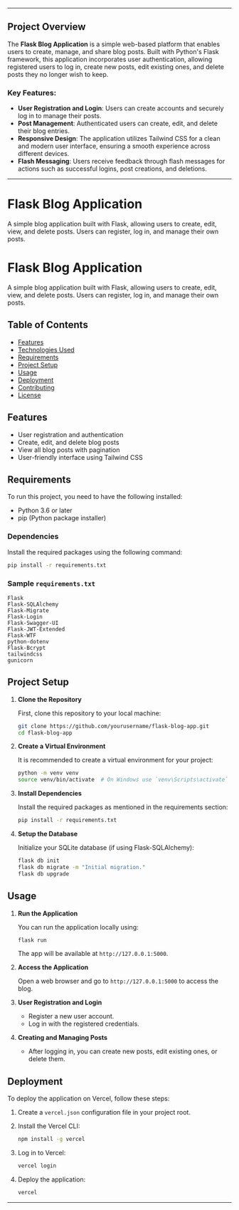 

---

## Project Overview

The **Flask Blog Application** is a simple web-based platform that enables users to create, manage, and share blog posts. Built with Python's Flask framework, this application incorporates user authentication, allowing registered users to log in, create new posts, edit existing ones, and delete posts they no longer wish to keep. 

### Key Features:

- **User Registration and Login**: Users can create accounts and securely log in to manage their posts.
- **Post Management**: Authenticated users can create, edit, and delete their blog entries.
- **Responsive Design**: The application utilizes Tailwind CSS for a clean and modern user interface, ensuring a smooth experience across different devices.
- **Flash Messaging**: Users receive feedback through flash messages for actions such as successful logins, post creations, and deletions.

---

# Flask Blog Application

A simple blog application built with Flask, allowing users to create, edit, view, and delete posts. Users can register, log in, and manage their own posts.

# Flask Blog Application

A simple blog application built with Flask, allowing users to create, edit, view, and delete posts. Users can register, log in, and manage their own posts.

## Table of Contents

- [Features](#features)
- [Technologies Used](#technologies-used)
- [Requirements](#requirements)
- [Project Setup](#project-setup)
- [Usage](#usage)
- [Deployment](#deployment)
- [Contributing](#contributing)
- [License](#license)

## Features

- User registration and authentication
- Create, edit, and delete blog posts
- View all blog posts with pagination
- User-friendly interface using Tailwind CSS




## Requirements

To run this project, you need to have the following installed:

- Python 3.6 or later
- pip (Python package installer)

### Dependencies

Install the required packages using the following command:

```bash
pip install -r requirements.txt
```

### Sample `requirements.txt`

```plaintext
Flask
Flask-SQLAlchemy
Flask-Migrate
Flask-Login
Flask-Swagger-UI
Flask-JWT-Extended
Flask-WTF
python-dotenv
Flask-Bcrypt
tailwindcss
gunicorn

```

## Project Setup

1. **Clone the Repository**

   First, clone this repository to your local machine:

   ```bash
   git clone https://github.com/yourusername/flask-blog-app.git
   cd flask-blog-app
   ```

2. **Create a Virtual Environment**

   It is recommended to create a virtual environment for your project:

   ```bash
   python -m venv venv
   source venv/bin/activate  # On Windows use `venv\Scripts\activate`
   ```

3. **Install Dependencies**

   Install the required packages as mentioned in the requirements section:

   ```bash
   pip install -r requirements.txt
   ```

4. **Setup the Database**

   Initialize your SQLite database (if using Flask-SQLAlchemy):

   ```bash
   flask db init
   flask db migrate -m "Initial migration."
   flask db upgrade
   ```

## Usage

1. **Run the Application**

   You can run the application locally using:

   ```bash
   flask run
   ```

   The app will be available at `http://127.0.0.1:5000`.

2. **Access the Application**

   Open a web browser and go to `http://127.0.0.1:5000` to access the blog.

3. **User Registration and Login**

   - Register a new user account.
   - Log in with the registered credentials.

4. **Creating and Managing Posts**

   - After logging in, you can create new posts, edit existing ones, or delete them.

## Deployment

To deploy the application on Vercel, follow these steps:

1. Create a `vercel.json` configuration file in your project root.
2. Install the Vercel CLI:

   ```bash
   npm install -g vercel
   ```

3. Log in to Vercel:

   ```bash
   vercel login
   ```

4. Deploy the application:

   ```bash
   vercel
   ```



---
